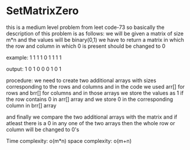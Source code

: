 # SetMatrixZero
this is a medium level problem from leet code-73
so basically the description of this problem is as follows:
we will be given a matrix of size m*n and the values will be binary(0,1) we have to return a matrix in which the row and column in which 0 is present should be changed to 0

example:
1 1 1
1 0 1
1 1 1

output:
1 0 1
0 0 0
1 0 1

procedure:
we need to create two additional arrays with sizes corresponding to the rows and columns and in the code we used arr[] for rows
and brr[] for columns and in those arrays we store the values as 1 if the row contains 0 in arr[] array and we store 0 in the corresponding column in brr[] array

and finally we compare the two additional arrays with the matrix and if atleast there is a 0 in any one of the two arrays then the whole row or column will be 
changed to 0's

Time complexity: o(m*n)
space complexity: o(m+n)
